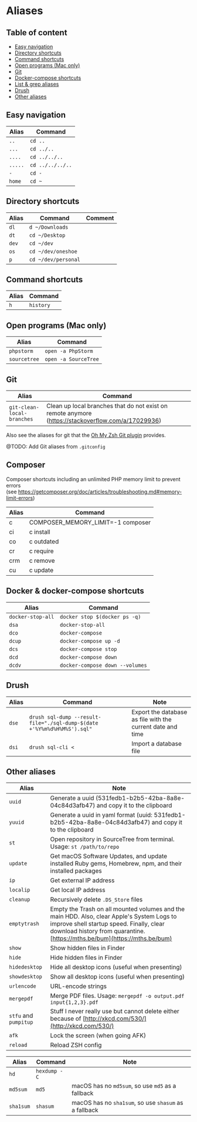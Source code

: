 # Aliases

## Table of content <!-- omit in toc -->

- [Easy navigation](#easy-navigation)
- [Directory shortcuts](#directory-shortcuts)
- [Command shortcuts](#command-shortcuts)
- [Open programs (Mac only)](#open-programs-mac-only)
- [Git](#git)
- [Docker-compose shortcuts](#docker-compose-shortcuts)
- [List &amp; grep aliases](#list-amp-grep-aliases)
- [Drush](#drush)
- [Other aliases](#other-aliases)

## Easy navigation

| Alias | Command |
| ------ | ------ |
| `..` | `cd ..` |
| `...` | `cd ../..` |
| `....` | `cd ../../..` |
| `.....` | `cd ../../../..` |
| `-` | `cd -` |
| `home` | `cd ~` |

## Directory shortcuts

| Alias | Command | Comment |
| ------ | ------ | ------ |
| `dl` | `d ~/Downloads` |
| `dt` | `cd ~/Desktop` |
| `dev` | `cd ~/dev` |
| `os` | `cd ~/dev/oneshoe` |
| `p` | `cd ~/dev/personal` |

## Command shortcuts

| Alias | Command |
| ------ | ------ |
| `h` | `history` |

## Open programs (Mac only)
| Alias | Command |
| ------ | ------ |
| `phpstorm` | `open -a PhpStorm` |
| `sourcetree` | `open -a SourceTree` |

## Git
| Alias | Command |
| ------ | ------ |
| `git-clean-local-branches` | Clean up local branches that do not exist on remote anymore (https://stackoverflow.com/a/17029936) |

Also see the aliases for git that the [Oh My Zsh Git plugin](https://github.com/ohmyzsh/ohmyzsh/tree/master/plugins/git) provides.

@TODO: Add Git aliases from `.gitconfig`

## Composer
Composer shortcuts including an unlimited PHP memory limit to prevent errors\
(see https://getcomposer.org/doc/articles/troubleshooting.md#memory-limit-errors)

| Alias | Command |
| ------ | ------ |
| c | COMPOSER_MEMORY_LIMIT=-1 composer |
| ci | c install |
| co | c outdated |
| cr | c require |
| crm | c remove |
| cu | c update |

## Docker & docker-compose shortcuts

| Alias | Command |
| ------ | ------ |
| `docker-stop-all` | `docker stop $(docker ps -q)` |
| `dsa` | `docker-stop-all` |
| `dco` | `docker-compose` |
| `dcup` | `docker-compose up -d` |
| `dcs` | `docker-compose stop` |
| `dcd` | `docker-compose down` |
| `dcdv` | `docker-compose down --volumes` |

## Drush

| Alias | Command | Note |
| ------ | ------ | ------ |
| `dse` | `drush sql-dump --result-file="./sql-dump-$(date +'%Y%m%d%H%M%S').sql"` | Export the database as file with the current date and time |
| `dsi` | `drush sql-cli <` | Import a database file |

## Other aliases

| Alias | Note |
| ------ | ------ |
| `uuid` | Generate a uuid (531fedb1-b2b5-42ba-8a8e-04c84d3afb47) and copy it to the clipboard |
| `yuuid` | Generate a uuid in yaml format (uuid: 531fedb1-b2b5-42ba-8a8e-04c84d3afb47) and copy it to the clipboard |
| `st` |  Open repository in SourceTree from terminal. Usage: `st /path/to/repo` |
| `update` | Get macOS Software Updates, and update installed Ruby gems, Homebrew, npm, and their installed packages |
| `ip` | Get external IP address |
| `localip` | Get local IP address |
| `cleanup` | Recursively delete `.DS_Store` files |
| `emptytrash` | Empty the Trash on all mounted volumes and the main HDD. Also, clear Apple's System Logs to improve shell startup speed. Finally, clear download history from quarantine. [https://mths.be/bum](https://mths.be/bum) |
| `show` | Show hidden files in Finder |
| `hide` | Hide hidden files in Finder |
| `hidedesktop` | Hide all desktop icons (useful when presenting) |
| `showdesktop` | Show all desktop icons (useful when presenting) |
| `urlencode` | URL-encode strings |
| `mergepdf` | Merge PDF files. Usage: `mergepdf -o output.pdf input{1,2,3}.pdf` |
| `stfu` and `pumpitup` | Stuff I never really use but cannot delete either because of [http://xkcd.com/530/](http://xkcd.com/530/) |
| `afk` | Lock the screen (when going AFK) |
| `reload` | Reload ZSH config |

| Alias | Command | Note |
| ------ | ------ | ------ |
| `hd` | `hexdump -C` | |
| `md5sum` | `md5` | macOS has no `md5sum`, so use `md5` as a fallback |
| `sha1sum` | `shasum` | macOS has no `sha1sum`, so use `shasum` as a fallback |
